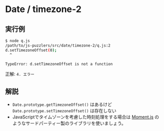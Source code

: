 Date / timezone-2
===

## 実行例

```bash
$ node q.js 
/path/to/js-puzzlers/src/date/timezone-2/q.js:2
d.setTimezoneOffset(0);
  ^

TypeError: d.setTimezoneOffset is not a function
```
正解: `4. エラー`

## 解説

* `Date.prototype.getTimezoneOffset()` はあるけど `Date.prototype.setTimezoneOffset()` は存在しない
* JavaScriptでタイムゾーンを考慮した時刻処理をする場合は [Moment.js](https://momentjs.com/) のようなサードパーティー製のライブラリを使いましょう。
